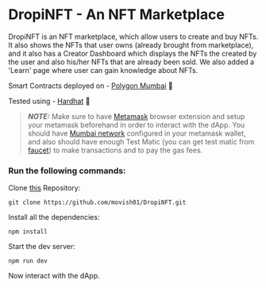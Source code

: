 # DropiNFT - An NFT Marketplace

DropiNFT is an NFT marketplace, which allow users to create and buy NFTs. It also shows the NFTs that user owns (already brought from marketplace), and it also has a Creator Dashboard which displays the NFTs the created by the user and also his/her NFTs that are already been sold. We also added a 'Learn' page where user can gain knowledge about NFTs.

Smart Contracts deployed on - [Polygon Mumbai](https://polygon.technology/) 💜

Tested using - [Hardhat](https://hardhat.org) 👷


> **_NOTE:_**  Make sure to have [Metamask](https://metamask.io/) browser extension and setup your metamask beforehand in order to interact with the dApp.
> You should have [Mumbai network](https://docs.polygon.technology/docs/develop/network-details/network) configured in your metamask wallet, and also should have enough Test Matic (you can get test matic from [faucet](https://faucet.polygon.technology/)) to make transactions and to pay the gas fees.

### Run the following commands:

Clone [this](https://github.com/movish01/DropiNFT) Repository:
```shell
git clone https://github.com/movish01/DropiNFT.git
```

Install all the dependencies:
```shell
npm install
```

Start the dev server:
```shell
npm run dev
```
Now interact with the dApp.
